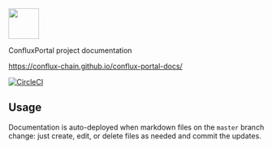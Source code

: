 <img src="https://www.conflux-chain.org/icons/icon-48x48.png" width="60" height="auto">

ConfluxPortal project documentation

https://conflux-chain.github.io/conflux-portal-docs/

[![CircleCI](https://circleci.com/gh/Conflux-Chain/conflux-portal-docs/tree/master.svg?style=shield)](https://circleci.com/gh/Conflux-Chain/conflux-portal-docs/tree/master)

## Usage

Documentation is auto-deployed when markdown files on the `master` branch change: just create, edit, or delete files as needed and commit the updates.
